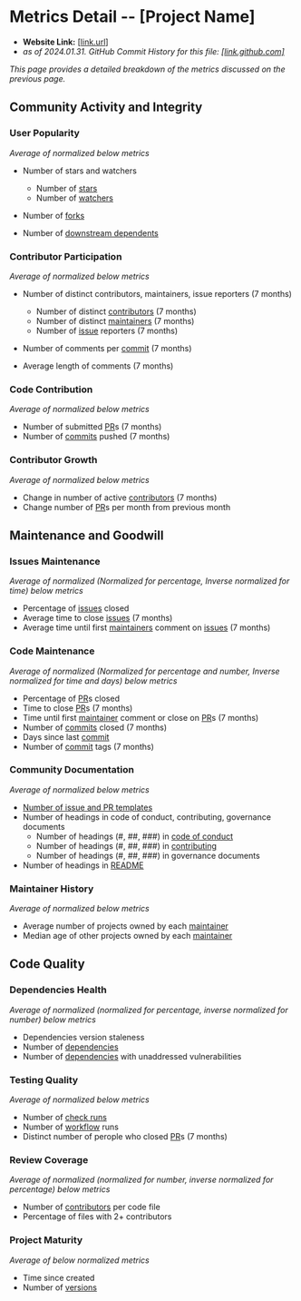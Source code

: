 # Metrics Detail -- [Project Name]

- **Website Link:** [[link.url](link.url)]
- *as of 2024.01.31. GitHub Commit History for this file: [[link.github.com]](link.github.com)*

*This page provides a detailed breakdown of the metrics discussed on the previous page.*

## Community Activity and Integrity

### User Popularity

*Average of normalized below metrics*

- Number of stars and watchers
  - Number of [stars](https://docs.github.com/en/get-started/exploring-projects-on-github/saving-repositories-with-stars#about-stars)
  - Number of [watchers](https://docs.github.com/en/rest/activity/watching?apiVersion=2022-11-28#about-watching)

- Number of [forks](https://docs.github.com/en/pull-requests/collaborating-with-pull-requests/working-with-forks/fork-a-repo)
- Number of [downstream dependents](https://docs.github.com/en/code-security/supply-chain-security/understanding-your-software-supply-chain/exploring-the-dependencies-of-a-repository)

### Contributor Participation

*Average of normalized below metrics*

- Number of distinct contributors, maintainers, issue reporters (7 months) 

  - Number of distinct [contributors](https://opensource.guide/how-to-contribute/#anatomy-of-an-open-source-project) (7 months)
  - Number of distinct [maintainers](https://opensource.guide/how-to-contribute/#anatomy-of-an-open-source-project) (7 months)
  - Number of [issue](https://docs.github.com/en/issues/tracking-your-work-with-issues/about-issues) reporters (7 months)

- Number of comments per [commit](https://docs.github.com/en/pull-requests/committing-changes-to-your-project/creating-and-editing-commits/about-commits) (7 months)
- Average length of comments (7 months)

### Code Contribution

*Average of normalized below metrics*

- Number of submitted [PR](https://docs.github.com/en/pull-requests/collaborating-with-pull-requests/proposing-changes-to-your-work-with-pull-requests/about-pull-requests)s (7 months) 
- Number of [commits](https://docs.github.com/en/pull-requests/committing-changes-to-your-project/creating-and-editing-commits/about-commits) pushed (7 months)

### Contributor Growth

*Average of normalized below metrics*

- Change in number of active [contributors](https://opensource.guide/how-to-contribute/#anatomy-of-an-open-source-project) (7 months)
- Change number of [PR](https://docs.github.com/en/pull-requests/collaborating-with-pull-requests/proposing-changes-to-your-work-with-pull-requests/about-pull-requests)s per month from previous month



## Maintenance and Goodwill

### Issues Maintenance

*Average of normalized (Normalized for percentage, Inverse normalized for time) below metrics*

- Percentage of [issues](https://docs.github.com/en/issues/tracking-your-work-with-issues/about-issues) closed
- Average time to close [issues](https://docs.github.com/en/issues/tracking-your-work-with-issues/about-issues) (7 months)
- Average time until first [maintainers](https://opensource.guide/how-to-contribute/#anatomy-of-an-open-source-project) comment on [issues](https://docs.github.com/en/issues/tracking-your-work-with-issues/about-issues) (7 months)

### Code Maintenance

*Average of normalized (Normalized for percentage and number, Inverse normalized for time and days) below metrics*

- Percentage of [PR](https://docs.github.com/en/pull-requests/collaborating-with-pull-requests/proposing-changes-to-your-work-with-pull-requests/about-pull-requests)s closed
- Time to close [PR](https://docs.github.com/en/pull-requests/collaborating-with-pull-requests/proposing-changes-to-your-work-with-pull-requests/about-pull-requests)s (7 months)
- Time until first [maintainer](https://opensource.guide/how-to-contribute/#anatomy-of-an-open-source-project) comment or close on [PR](https://docs.github.com/en/pull-requests/collaborating-with-pull-requests/proposing-changes-to-your-work-with-pull-requests/about-pull-requests)s (7 months)
- Number of [commits](https://docs.github.com/en/pull-requests/committing-changes-to-your-project/creating-and-editing-commits/about-commits) closed (7 months)
- Days since last [commit](https://docs.github.com/en/pull-requests/committing-changes-to-your-project/creating-and-editing-commits/about-commits)
- Number of [commit](https://docs.github.com/en/pull-requests/committing-changes-to-your-project/creating-and-editing-commits/about-commits) tags (7 months)

### Community Documentation

*Average of normalized below metrics*

- [Number of issue and PR templates](https://docs.github.com/en/communities/setting-up-your-project-for-healthy-contributions/creating-a-default-community-health-file)
- Number of headings in code of conduct, contributing, governance documents
  - Number of headings (#, ##, ###) in [code of conduct](https://docs.github.com/en/communities/setting-up-your-project-for-healthy-contributions/adding-a-code-of-conduct-to-your-project)
  - Number of headings (#, ##, ###) in [contributing](https://docs.github.com/en/communities/setting-up-your-project-for-healthy-contributions/setting-guidelines-for-repository-contributors)
  - Number of headings (#, ##, ###) in governance documents
- Number of headings in [README](https://docs.github.com/en/repositories/managing-your-repositorys-settings-and-features/customizing-your-repository/about-readmes)

### Maintainer History

*Average of normalized below metrics*

- Average number of projects owned by each [maintainer](https://opensource.guide/how-to-contribute/#anatomy-of-an-open-source-project)
- Median age of other projects owned by each [maintainer](https://opensource.guide/how-to-contribute/#anatomy-of-an-open-source-project)



## Code Quality

### Dependencies Health

*Average of normalized (normalized for percentage, inverse normalized for number) below metrics*

- Dependencies version staleness
- Number of  [dependencies](https://docs.github.com/en/code-security/supply-chain-security/understanding-your-software-supply-chain/exploring-the-dependencies-of-a-repository)
- Number of [dependencies](https://docs.github.com/en/code-security/supply-chain-security/understanding-your-software-supply-chain/exploring-the-dependencies-of-a-repository) with unaddressed vulnerabilities

### Testing Quality

*Average of normalized below metrics*

- Number of [check runs](https://docs.github.com/en/rest/guides/using-the-rest-api-to-interact-with-checks?apiVersion=2022-11-28)
- Number of [workflow](https://docs.github.com/en/actions/using-workflows/about-workflows) runs 
- Distinct number of perople who closed [PR](https://docs.github.com/en/pull-requests/collaborating-with-pull-requests/proposing-changes-to-your-work-with-pull-requests/about-pull-requests)s (7 months)

### Review Coverage

*Average of normalized (normalized for number, inverse normalized for percentage) below metrics*

- Number of [contributors](https://opensource.guide/how-to-contribute/#anatomy-of-an-open-source-project) per code file
- Percentage of files with 2+ contributors

### Project Maturity

*Average of below normalized metrics*

- Time since created
- Number of [versions](https://docs.github.com/en/repositories/releasing-projects-on-github/about-releases)


